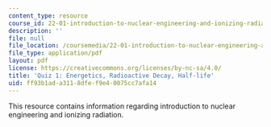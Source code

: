 ```yaml
---
content_type: resource
course_id: 22-01-introduction-to-nuclear-engineering-and-ionizing-radiation-fall-2015
description: ''
file: null
file_location: /coursemedia/22-01-introduction-to-nuclear-engineering-and-ionizing-radiation-fall-2015/ff93b1ada3118dfef9e40075cc7afa14_MIT22_01F15_quiz1.pdf
file_type: application/pdf
layout: pdf
license: https://creativecommons.org/licenses/by-nc-sa/4.0/
title: 'Quiz 1: Energetics, Radioactive Decay, Half-life'
uid: ff93b1ad-a311-8dfe-f9e4-0075cc7afa14
---
```

This resource contains information regarding introduction to nuclear engineering and ionizing radiation.